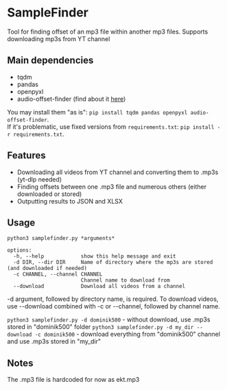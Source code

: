# SampleFinder
Tool for finding offset of an mp3 file within another mp3 files. Supports downloading mp3s from YT channel

## Main dependencies
* tqdm
* pandas
* openpyxl
* audio-offset-finder (find about it [here](https://github.com/bbc/audio-offset-finder))

You may install them "as is": ```pip install tqdm pandas openpyxl audio-offset-finder```.\
If it's problematic, use fixed versions from ```requirements.txt```: ```pip install -r requirements.txt```.

## Features
* Downloading all videos from YT channel and converting them to .mp3s (yt-dlp needed)
* Finding offsets between one .mp3 file and numerous others (either downloaded or stored)
* Outputting results to JSON and XLSX

## Usage
```python3 samplefinder.py *arguments*```

```
options:
  -h, --help            show this help message and exit
  -d DIR, --dir DIR     Name of directory where the mp3s are stored (and downloaded if needed)
  -c CHANNEL, --channel CHANNEL
                        Channel name to download from
  --download            Download all videos from a channel
```

-d argument, followed by directory name, is required. To download videos, use --download combined with -c or --channel, followed by channel name.

```python3 samplefinder.py -d dominik500``` - without download, use .mp3s stored in "dominik500" folder
```python3 samplefinder.py -d my_dir --download -c dominik500``` - download everything from "dominik500" channel and use .mp3s stored in "my_dir"

## Notes
The .mp3 file is hardcoded for now as ekt.mp3
